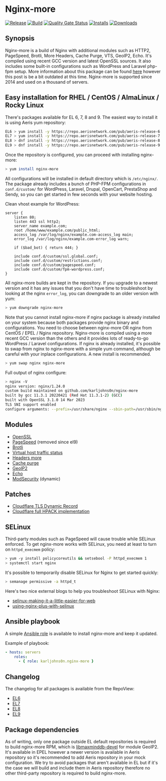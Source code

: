 # Nginx-more

[![Release](https://img.shields.io/badge/release-1.24.0--1-success.svg)](#)
[![Build](https://img.shields.io/github/actions/workflow/status/karljohns0n/nginx-more/build.yml?branch=master)](#)
[![Quality Gate Status](https://sonarqube.aerisnetwork.com/api/project_badges/measure?project=nginx-more&metric=alert_status&token=37188c25b9b77cd28dd7cdc7cea818b9be699095)](#)
[![Installs](https://img.shields.io/badge/dynamic/yaml?color=brightgreen&label=installs&query=installs&url=https%3A%2F%2Frepo.aerisnetwork.com%2Farchive%2Fnginx-more-stats.yaml)](#)
[![Downloads](https://img.shields.io/badge/dynamic/yaml?color=brightgreen&label=downloads&query=downloads&url=https%3A%2F%2Frepo.aerisnetwork.com%2Farchive%2Fnginx-more-stats.yaml)](#)

## Synopsis

Nginx-more is a build of Nginx with additional modules such as HTTP2, PageSpeed, Brotli, More Headers, Cache Purge, VTS, GeoIP2, Echo. It's compiled using recent GCC version and latest OpenSSL sources. It also includes some built-in configurations such as WordPress and Laravel php-fpm setup. More information about this package can be found [here](https://medium.com/@karljohnson/nginx-more-get-http-2-with-alpn-pagespeed-modsecurity-and-much-more-in-one-single-package-7d28a44d1854) however this post is be a bit outdated at this time. Nginx-more is supported since 2014 and used on a thousand of servers.

## Easy installation for RHEL / CentOS / AlmaLinux / Rocky Linux

There's packages available for EL 6, 7, 8 and 9. The easiest way to install it is using Aeris yum repository:

```bash
EL6 > yum install -y https://repo.aerisnetwork.com/pub/aeris-release-6.rpm
EL7 > yum install -y https://repo.aerisnetwork.com/pub/aeris-release-7.rpm
EL8 > dnf install -y https://repo.aerisnetwork.com/pub/aeris-release-8.rpm
EL9 > dnf install -y https://repo.aerisnetwork.com/pub/aeris-release-9.rpm
```

Once the repository is configured, you can proceed with installing nginx-more:

```bash
> yum install nginx-more
```

All configurations will be installed in default directory which is `/etc/nginx/`. The package already includes a bunch of PHP-FPM configurations in `conf.d/custom/` for WordPress, Laravel, Drupal, OpenCart, PrestaShop and Sendy, so you can get started in few seconds with your website hosting.

Clean vhost example for WordPress:

```text
server {
    listen 80;
    listen 443 ssl http2;
    server_name example.com;
    root /home/www/example.com/public_html;
    access_log /var/log/nginx/example.com-access_log main;
    error_log /var/log/nginx/example.com-error_log warn;

    if ($bad_bot) { return 444; }

    include conf.d/custom/ssl.global.conf;
    include conf.d/custom/restrictions.conf;
    include conf.d/custom/pagespeed.conf;
    include conf.d/custom/fpm-wordpress.conf;
}
```

All nginx-more builds are kept in the repository. If you upgrade to a newest version and it has any issues that you don't have time to troubleshoot by looking at the nginx `error_log`, you can downgrade to an older version with yum:

```bash
> yum downgrade nginx-more
```

Note that you cannot install nginx-more if nginx package is already installed on your system because both packages provide nginx binary and configurations. You need to choose between nginx-more OR nginx from CentOS / EPEL / Nginx repository. Nginx-more is compiled using a more recent GCC version than the others and it provides lots of ready-to-go WordPress / Laravel configurations. If nginx is already installed, it's possible to swap from nginx to nginx-more with a simple yum command, although be careful with your inplace configurations. A new install is recommended.

```bash
> yum swap nginx nginx-more
```

Full output of nginx configure:

```bash
> nginx -V
nginx version: nginx/1.24.0
custom build maintained on github.com/karljohns0n/nginx-more
built by gcc 11.3.1 20220421 (Red Hat 11.3.1-2) (GCC) 
built with OpenSSL 3.1.0 14 Mar 2023
TLS SNI support enabled
configure arguments: --prefix=/usr/share/nginx --sbin-path=/usr/sbin/nginx --modules-path=/usr/lib64/nginx/modules --conf-path=/etc/nginx/nginx.conf --error-log-path=/var/log/nginx/error.log --http-log-path=/var/log/nginx/access.log --http-client-body-temp-path=/var/lib/nginx/cache/client_body --http-proxy-temp-path=/var/lib/nginx/cache/proxy --http-fastcgi-temp-path=/var/lib/nginx/cache/fastcgi --http-uwsgi-temp-path=/var/lib/nginx/cache/uwsgi --http-scgi-temp-path=/var/lib/nginx/cache/scgi --pid-path=/var/run/nginx.pid --lock-path=/var/run/nginx.lock --user=nginx --group=nginx --with-compat --with-file-aio --with-http_ssl_module --with-http_realip_module --with-http_addition_module --with-http_image_filter_module --with-http_sub_module --with-http_dav_module --with-http_flv_module --with-http_mp4_module --with-http_gunzip_module --with-http_gzip_static_module --with-http_random_index_module --with-http_secure_link_module --with-http_degradation_module --with-http_stub_status_module --with-http_auth_request_module --with-http_xslt_module --with-http_v2_module --with-mail --with-mail_ssl_module --with-threads --with-stream --with-stream_ssl_module --with-stream_realip_module --with-http_slice_module --with-stream_ssl_preread_module --with-debug --with-cc-opt='-O2 -flto=auto -ffat-lto-objects -fexceptions -g -grecord-gcc-switches -pipe -Wall -Werror=format-security -Wp,-D_FORTIFY_SOURCE=2 -Wp,-D_GLIBCXX_ASSERTIONS -specs=/usr/lib/rpm/redhat/redhat-hardened-cc1 -fstack-protector-strong -specs=/usr/lib/rpm/redhat/redhat-annobin-cc1 -m64 -march=x86-64-v2 -mtune=generic -fasynchronous-unwind-tables -fstack-clash-protection -fcf-protection -DTCP_FASTOPEN=23' --with-openssl=modules/openssl-3.1.0 --with-openssl-opt=enable-ktls --with-http_v2_hpack_enc --add-dynamic-module=modules/ngx_modsecurity-1.0.3 --add-module=modules/ngx_headers_more-0.34 --add-module=modules/ngx_cache_purge-2.3 --add-module=modules/ngx_brotli-1.0.0rc-2-g6e97 --add-module=modules/ngx_module_vts-0.2.1 --add-module=modules/ngx_http_geoip2_module-3.4 --add-module=modules/ngx_echo-0.63
```

## Modules

*   [OpenSSL](https://github.com/openssl/openssl)
*   [PageSpeed](https://github.com/apache/incubator-pagespeed-ngx) (removed since el9)
*   [Brotli](https://github.com/google/ngx_brotli)
*   [Virtual host traffic status](https://github.com/vozlt/nginx-module-vts)
*   [Headers more](https://github.com/openresty/headers-more-nginx-module)
*   [Cache purge](https://github.com/FRiCKLE/ngx_cache_purge)
*   [GeoIP2](https://github.com/leev/ngx_http_geoip2_module)
*   [Echo](https://github.com/openresty/echo-nginx-module)
*   [ModSecurity](https://github.com/SpiderLabs/ModSecurity-nginx) (dynamic)

## Patches

*   [Cloudflare TLS Dynamic Record](https://blog.cloudflare.com/optimizing-tls-over-tcp-to-reduce-latency/)
*   [Cloudflare full HPACK implementation](https://blog.cloudflare.com/hpack-the-silent-killer-feature-of-http-2/)

## SELinux

Third-party modules such as PageSpeed will cause trouble while SELinux enforced. To get nginx-more works with SELinux, you need at least to turn on `httpd_execmem` policy:

```bash
> yum -y install policycoreutils && setsebool -P httpd_execmem 1
> systemctl start nginx
```

It's possible to temporarily disable SELinux for Nginx to get started quickly:

```bash
> semanage permissive -a httpd_t
```

Here's two nice external blogs to help you troubleshoot SELinux with Nginx:

*   [selinux-making-it-a-little-easier-for-web](https://medium.com/@ChristopherShaffer/selinux-making-it-a-little-easier-for-web-b8fad76e2d97)
*   [using-nginx-plus-with-selinux](https://www.nginx.com/blog/using-nginx-plus-with-selinux/)

## Ansible playbook

A simple [Ansible role](https://galaxy.ansible.com/karljohns0n/nginx-more) is available to install nginx-more and keep it updated.

Example of playbook:

```yaml
- hosts: servers
    roles:
      - { role: karljohns0n.nginx-more }
```

## Changelog

The changelog for all packages is available from the RepoView:

*   [EL6](https://repo.aerisnetwork.com/stable/el/6/x86_64/)
*   [EL7](https://repo.aerisnetwork.com/stable/el/7/x86_64/)
*   [EL8](https://repo.aerisnetwork.com/stable/el/8/x86_64/)
*   [EL9](https://repo.aerisnetwork.com/stable/el/9/x86_64/)

## Package dependencies

As of writing, only one package outside EL default repositories is required to build nginx-more RPM, which is [libmaxminddb-devel](https://github.com/karljohns0n/pkg-libmaxminddb) for module GeoIP2. It's available in EPEL however a newer version is available in Aeris repository so it's recommended to add Aeris repository in your mock configuration. We try to avoid packages that aren't available in EL but if it's the case we will build and include them in Aeris repository therefore no other third-party repository is required to build nginx-more.
